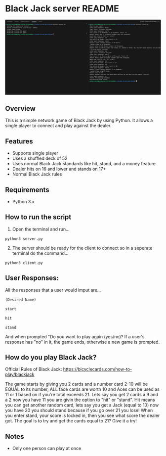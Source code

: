 # Black Jack server README
![alt text](image.png)
## Overview
This is a simple network game of Black Jack by using Python. It allows a single player to connect and play against the dealer. 
## Features
- Supports single player
- Uses a shuffled deck of 52
- Uses normal Black Jack standards like hit, stand, and a money feature
- Dealer hits on 16 and lower and stands on 17+
- Normal Black Jack rules
## Requirements
- Python 3.x

## How to run the script
1. Open the terminal and run...
```
python3 server.py
```
2. The server should be ready for the client to connect so in a seperate terminal do the command...
```
python3 client.py
```
## User Responses:
All the responses that a user would imput are...
```
(Desired Name)
```
```
start
```
```
hit
```
```
stand
```
And when prompted "Do you want to play again (yes/no)? If a user's response has "no" in it, the game ends, otherwise a new game is prompted.
## How do you play Black Jack?
Official Rules of Black Jack: https://bicyclecards.com/how-to-play/blackjack

The game starts by giving you 2 cards and a number card 2-10 will be EQUAL to its number, ALL face cards are worth 10 and Aces can be used as 11 or 1 based on if you're total exceeds 21. Lets say you get 2 cards a 9 and a 2 now you have 11 you are givin the option to "hit" or "stand". Hit means you can get another random card, lets say you get a Jack (equal to 10) now you have 20 you should stand because if you go over 21 you lose! When you enter stand, your score is locked in, then you see what score the dealer got. The goal is to try and get the cards equal to 21? Give it a try!
## Notes
- Only one person can play at once
